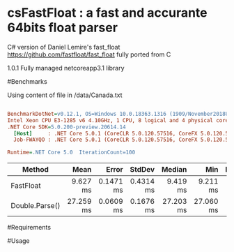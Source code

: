 # csFastFloat : a fast and accurante 64bits float parser

C# version of Daniel Lemire's fast_float https://github.com/fastfloat/fast_float  fully ported from C 

1.0.1 Fully managed netcoreapp3.1 library 



#Benchmarks

Using content of file in /data/Canada.txt

``` ini

BenchmarkDotNet=v0.12.1, OS=Windows 10.0.18363.1316 (1909/November2018Update/19H2)
Intel Xeon CPU E3-1285 v6 4.10GHz, 1 CPU, 8 logical and 4 physical cores
.NET Core SDK=5.0.200-preview.20614.14
  [Host]     : .NET Core 5.0.1 (CoreCLR 5.0.120.57516, CoreFX 5.0.120.57516), X64 RyuJIT
  Job-FWAYQO : .NET Core 5.0.1 (CoreCLR 5.0.120.57516, CoreFX 5.0.120.57516), X64 RyuJIT

Runtime=.NET Core 5.0  IterationCount=100  

```
|         Method |      Mean |     Error |    StdDev |    Median |       Min | Ratio | RatioSD |
|--------------- |----------:|----------:|----------:|----------:|----------:|------:|--------:|
|      FastFloat |  9.627 ms | 0.1471 ms | 0.4314 ms |  9.419 ms |  9.211 ms |  0.35 |    0.02 |
| Double.Parse() | 27.259 ms | 0.0609 ms | 0.1676 ms | 27.203 ms | 27.060 ms |  1.00 |    0.00 |



#Requirements


#Usage
